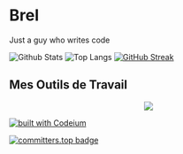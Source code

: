 # Brel

Just a guy who writes code

![Github Stats](https://github-readme-stats.vercel.app/api?username=brelnosse&show_icons=true&theme=dark)
![Top Langs](https://github-readme-stats.vercel.app/api/top-langs/?username=brelnosse&langs_count=8&layout=compact&theme=dark)
[![GitHub Streak](https://streak-stats.demolab.com/?user=brelnosse&theme=dark)](https://git.io/streak-stats)

## Mes Outils de Travail
<p align="center">
  <a href="https://skillicons.dev">
    <img src="https://skillicons.dev/icons?i=vscode,python,c,java,flutter,reactjs,typescript,firebase,github,nodejs,express,mongodb,discord,postman" />
  </a>
</p>

[![built with Codeium](https://codeium.com/badges/main)](https://codeium.com)

[![committers.top badge](https://user-badge.committers.top/cameroon/brelnosse.svg)](https://user-badge.committers.top/cameroon/brelnosse)
